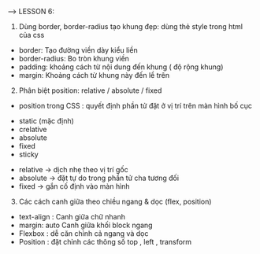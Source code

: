 --> LESSON 6:
1)  Dùng border, border-radius tạo khung đẹp: dùng thẻ style trong html của css
- border:   Tạo đường viền dày  kiểu liền 
- border-radius: Bo tròn khung viền
- padding: khoảng cách từ nội dung đến khung ( độ rộng khung)
- margin: Khoảng cách từ khung này đến lề trên
2) Phân biệt position: relative / absolute / fixed
- position trong CSS : quyết định phần tử đặt ở vị trí trên màn hình bố cục
+ static (mặc định)
+ crelative
+ absolute
+ fixed
+ sticky
- relative → dịch nhẹ theo vị trí gốc
- absolute → đặt tự do trong phần tử cha tương đối
- fixed → gắn cố định vào màn hình
3) Các cách canh giữa theo chiều ngang & dọc (flex, position)
- text-align : 	Canh giữa chữ nhanh
- margin: auto Canh giữa khối block ngang
- Flexbox : dễ căn chỉnh cả ngang và dọc
- Position : đặt chỉnh các thông số top , left , transform
